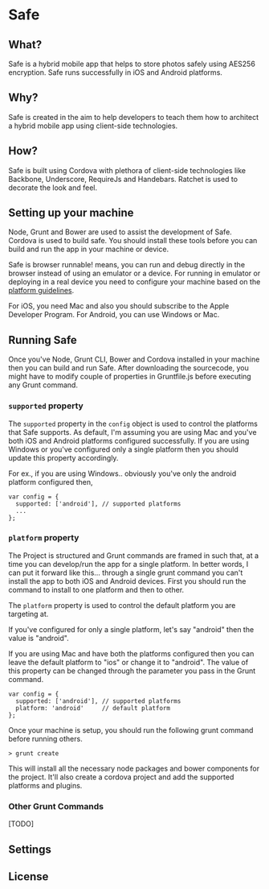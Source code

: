 # Safe

## What?

Safe is a hybrid mobile app that helps to store photos safely using AES256 encryption. Safe runs successfully in iOS and Android platforms.

## Why?

Safe is created in the aim to help developers to teach them how to architect a hybrid mobile app using client-side technologies.

## How?

Safe is built using Cordova with plethora of client-side technologies like Backbone, Underscore, RequireJs and Handebars. Ratchet is used to decorate the look and feel.

## Setting up your machine

Node, Grunt and Bower are used to assist the development of Safe. Cordova is used to build safe. You should install these tools before you can build and run the app in your machine or device.

Safe is browser runnable! means, you can run and debug directly in the browser instead of using an emulator or a device. For running in emulator or deploying in a real device you need to configure your machine based on the <a href="https://cordova.apache.org/docs/en/4.0.0/guide_platforms_index.md.html#Platform%20Guides" target="_blank">platform guidelines</a>.

For iOS, you need Mac and also you should subscribe to the Apple Developer Program. For Android, you can use Windows or Mac.

## Running Safe

Once you've Node, Grunt CLI, Bower and Cordova installed in your machine then you can build and run Safe. After downloading the sourcecode, you might have to modify couple of properties in Gruntfile.js before executing any Grunt command.

### `supported` property

The `supported` property in the `config` object is used to control the platforms that Safe supports. As default, I'm assuming you are using Mac and you've both iOS and Android platforms configured successfully. If you are using Windows or you've configured only a single platform then you should update this property accordingly.

For ex., if you are using Windows.. obviously you've only the android platform configured then,

```
var config = {
  supported: ['android'], // supported platforms
  ...
};
```

### `platform` property

The Project is structured and Grunt commands are framed in such that, at a time you can develop/run the app for a single platform. In better words, I can put it forward like this... through a single grunt command you can't install the app to both iOS and Android devices. First you should run the command to install to one platform and then to other.

The `platform` property is used to control the default platform you are targeting at.

If you've configured for only a single platform, let's say "android" then the value is "android".

If you are using Mac and have both the platforms configured then you can leave the default platform to "ios" or change it to "android". The value of this property can be changed through the parameter you pass in the Grunt command.

```
var config = {
  supported: ['android'], // supported platforms
  platform: 'android'     // default platform
};
```

Once your machine is setup, you should run the following grunt command before running others.

```
> grunt create
```

This will install all the necessary node packages and bower components for the project. It'll also create a cordova project and add the supported platforms and plugins.

### Other Grunt Commands

[TODO]


## Settings

## License

